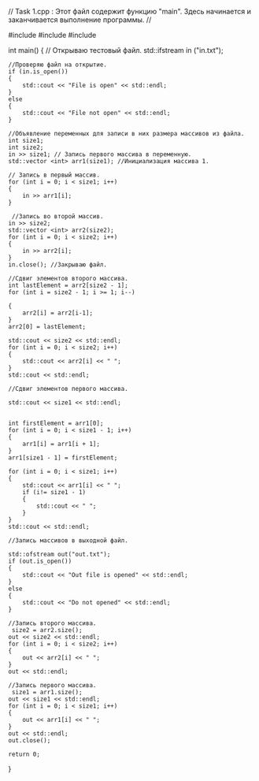 // Task 1.cpp : Этот файл содержит функцию "main". Здесь начинается и заканчивается выполнение программы.
//

#include <iostream>
#include <fstream>
#include <vector>

int main()
{
	// Открываю тестовый файл.
	std::ifstream in ("in.txt");

	//Проверяю файл на открытие.
	if (in.is_open())
	{
		std::cout << "File is open" << std::endl;
	}
	else
	{
		std::cout << "File not open" << std::endl;
	}
	
	//Объявление переменных для записи в них размера массивов из файла.
	int size1;
	int size2;
	in >> size1; // Запись первого массива в переменную.
	std::vector <int> arr1(size1); //Инициализация массива 1.

	// Запись в первый массив.
	for (int i = 0; i < size1; i++)
	{
		in >> arr1[i];
	}
	
	 //Запись во второй массив.
	in >> size2;
	std::vector <int> arr2(size2);
	for (int i = 0; i < size2; i++)
	{
		in >> arr2[i];
	}
	in.close(); //Закрываю файл.

	//Сдвиг элементов второго массива.
	int lastElement = arr2[size2 - 1];
	for (int i = size2 - 1; i >= 1; i--)

	{
		arr2[i] = arr2[i-1];
	}
	arr2[0] = lastElement;

	std::cout << size2 << std::endl;
	for (int i = 0; i < size2; i++)
	{
		std::cout << arr2[i] << " ";
	}
	std::cout << std::endl;
	
	//Сдвиг элементов первого массива.
	
	std::cout << size1 << std::endl;


	int firstElement = arr1[0];
	for (int i = 0; i < size1 - 1; i++)
	{
		arr1[i] = arr1[i + 1];
	}
	arr1[size1 - 1] = firstElement;

	for (int i = 0; i < size1; i++)
	{
		std::cout << arr1[i] << " ";
		if (i!= size1 - 1)
		{
			std::cout << " ";
		}
	}
	std::cout << std::endl;

	//Запись массивов в выходной файл.

	std::ofstream out("out.txt");
	if (out.is_open())
	{
		std::cout << "Out file is opened" << std::endl;
	}
	else
	{
		std::cout << "Do not opened" << std::endl;
	}

	//Запись второго массива.
	 size2 = arr2.size();
	out << size2 << std::endl;
	for (int i = 0; i < size2; i++)
	{
		out << arr2[i] << " ";
	}
	out << std::endl;

	//Запись первого массива.
	 size1 = arr1.size();
	out << size1 << std::endl;
	for (int i = 0; i < size1; i++)
	{
		out << arr1[i] << " ";
	}
	out << std::endl;
	out.close();

	return 0;
}
